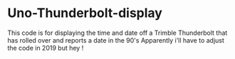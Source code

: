 # Uno-Thunderbolt-display
This code is for displaying the time and date off a Trimble Thunderbolt that has rolled over and reports a date in the 90's
Apparently i'll have to adjust the code in 2019 but hey !
